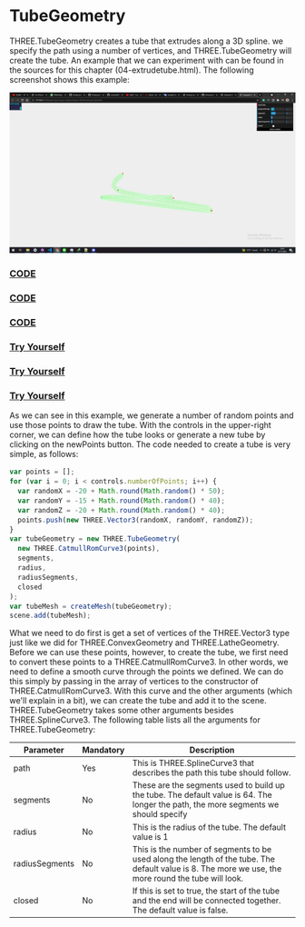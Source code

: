 # TubeGeometry

THREE.TubeGeometry creates a tube that extrudes along a 3D spline. we specify the path using a number of vertices, and THREE.TubeGeometry will create the tube. An example that we can experiment with can be found in the sources for this chapter (04-extrudetube.html). The following screenshot shows this example:

<a href="../learning-threejs-master/chapter-06/04-extrude-tube.html">
  <img src="../img/5.4.png">
</a>

<a href="../learning-threejs-master/chapter-06/04-extrude-tube.html"><h3>CODE</h3></a>

<a href="../learning-threejs-master/chapter-06/04-extrude-tube.html"><h3>CODE</h3></a>

<a href="../learning-threejs-master/chapter-06/04-extrude-tube.html"><h3>CODE</h3></a>

<a href="https://cg2021c.github.io/threejs-presentation-anak-ambis/learning-threejs-master/chapter-06/04-extrude-tube.html"><h3>Try Yourself</h3></a>

<a href="https://cg2021c.github.io/threejs-presentation-anak-ambis/learning-threejs-master/chapter-06/04-extrude-tube.html"><h3>Try Yourself</h3></a>

<a href="https://cg2021c.github.io/threejs-presentation-anak-ambis/learning-threejs-master/chapter-06/04-extrude-tube.html"><h3>Try Yourself</h3></a>

As we can see in this example, we generate a number of random points and use those points to draw the tube. With the controls in the upper-right corner, we can define how the tube looks or generate a new tube by clicking on the newPoints button. The code needed to create a tube is very simple, as follows:

```js
var points = [];
for (var i = 0; i < controls.numberOfPoints; i++) {
  var randomX = -20 + Math.round(Math.random() * 50);
  var randomY = -15 + Math.round(Math.random() * 40);
  var randomZ = -20 + Math.round(Math.random() * 40);
  points.push(new THREE.Vector3(randomX, randomY, randomZ));
}
var tubeGeometry = new THREE.TubeGeometry(
  new THREE.CatmullRomCurve3(points),
  segments,
  radius,
  radiusSegments,
  closed
);
var tubeMesh = createMesh(tubeGeometry);
scene.add(tubeMesh);
```

What we need to do first is get a set of vertices of the THREE.Vector3 type just like we did for THREE.ConvexGeometry and THREE.LatheGeometry. Before we can use these points, however, to create the tube, we first need to convert these points to a THREE.CatmullRomCurve3. In other words, we need to define a smooth curve through the points we defined. We can do this simply by passing in the array of vertices to the constructor of THREE.CatmullRomCurve3. With this curve and the other arguments (which we'll explain in a bit), we can create the tube and add it to the scene. THREE.TubeGeometry takes some other arguments besides THREE.SplineCurve3. The following table lists all the arguments for THREE.TubeGeometry:

| Parameter      | Mandatory | Description                                                                                                                                          |
| -------------- | --------- | ---------------------------------------------------------------------------------------------------------------------------------------------------- |
| path           | Yes       | This is THREE.SplineCurve3 that describes the path this tube should follow.                                                                          |
| segments       | No        | These are the segments used to build up the tube. The default value is 64. The longer the path, the more segments we should specify                 |
| radius         | No        | This is the radius of the tube. The default value is 1                                                                                               |
| radiusSegments | No        | This is the number of segments to be used along the length of the tube. The default value is 8. The more we use, the more round the tube will look. |
| closed         | No        | If this is set to true, the start of the tube and the end will be connected together. The default value is false.                                    |
